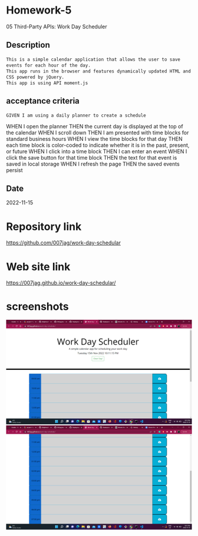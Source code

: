 # Homework-5

05 Third-Party APIs: Work Day Scheduler

## Description

    This is a simple calendar application that allows the user to save events for each hour of the day.
    This app runs in the browser and features dynamically updated HTML and CSS powered by jQuery.
    This app is using API moment.js
    
## acceptance criteria 

    GIVEN I am using a daily planner to create a schedule
WHEN I open the planner
THEN the current day is displayed at the top of the calendar
WHEN I scroll down
THEN I am presented with time blocks for standard business hours
WHEN I view the time blocks for that day
THEN each time block is color-coded to indicate whether it is in the past, present, or future
WHEN I click into a time block
THEN I can enter an event
WHEN I click the save button for that time block
THEN the text for that event is saved in local storage
WHEN I refresh the page
THEN the saved events persist
    
## Date 
2022-11-15
# Repository link
https://github.com/007jag/work-day-schedular
# Web site link
https://007jag.github.io/work-day-schedular/
# screenshots 
![page screenshot](images/Screenshot%20(15).png)
![bottom page screenshot](images/Screenshot%20(16).png)
